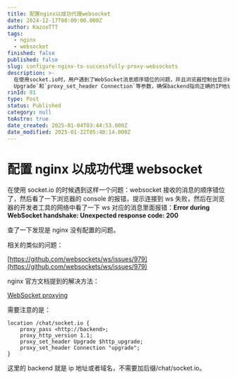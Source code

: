 ```yaml
---
title: 配置nginx以成功代理websocket
date: 2024-12-17T00:00:00.000Z
author: KazooTTT
tags:
  - nginx
  - websocket
finished: false
published: false
slug: configure-nginx-to-successfully-proxy-websockets
description: >-
  在使用socket.io时，用户遇到了WebSocket消息顺序错位的问题，并且浏览器控制台显示WebSocket连接失败，错误代码为200。经过调查，发现问题源于Nginx配置不当。用户参考了GitHub上的相关问题讨论和Nginx官方文档，发现需要正确配置Nginx以支持WebSocket代理。特别需要注意的是，在Nginx配置中，应正确设置`proxy_pass`、`proxy_http_version`、`proxy_set_header
  Upgrade`和`proxy_set_header Connection`等参数，确保backend指向正确的IP地址或域名，且无需添加后缀。
rinId: 81
type: Post
status: Published
category: null
toAstro: true
date_created: 2025-01-04T03:44:53.000Z
date_modified: 2025-01-22T05:40:14.000Z
---
```


# 配置 nginx 以成功代理 websocket

在使用 socket.io 的时候遇到这样一个问题：websocket 接收的消息的顺序错位了，然后看了一下浏览器的 console 的报错，提示连接到 ws 失败，然后在浏览器的开发者工具的网络中看了一下 ws 对应的消息里面报错：**Error during WebSocket handshake: Unexpected response code: 200**

查了一下发现是 nginx 没有配置的问题。

相关的类似的问题：

[https://github.com/websockets/ws/issues/979](https://github.com/websockets/ws/issues/979)

nginx 官方文档提到的解决方法：

[WebSocket proxying](https://nginx.org/en/docs/http/websocket.html)

需要注意的是：

```
location /chat/socket.io {
    proxy_pass <http://backend>;
    proxy_http_version 1.1;
    proxy_set_header Upgrade $http_upgrade;
    proxy_set_header Connection "upgrade";
}
```

这里的 backend 就是 ip 地址或者域名，不需要加后缀/chat/socket.io。
